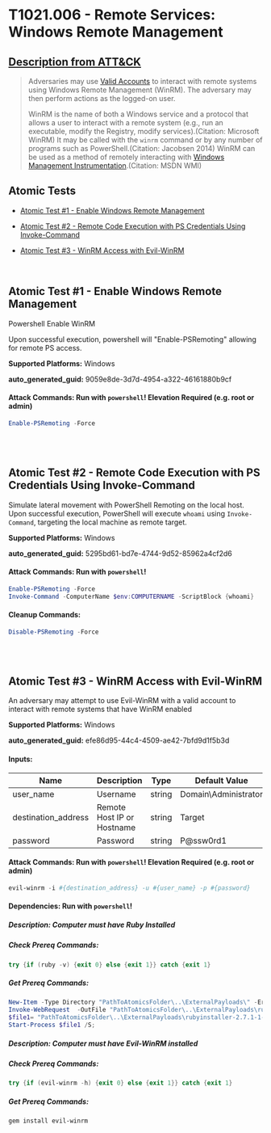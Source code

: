 # T1021.006 - Remote Services: Windows Remote Management
## [Description from ATT&CK](https://attack.mitre.org/techniques/T1021/006)
<blockquote>

Adversaries may use [Valid Accounts](https://attack.mitre.org/techniques/T1078) to interact with remote systems using Windows Remote Management (WinRM). The adversary may then perform actions as the logged-on user.

WinRM is the name of both a Windows service and a protocol that allows a user to interact with a remote system (e.g., run an executable, modify the Registry, modify services).(Citation: Microsoft WinRM) It may be called with the `winrm` command or by any number of programs such as PowerShell.(Citation: Jacobsen 2014) WinRM  can be used as a method of remotely interacting with [Windows Management Instrumentation](https://attack.mitre.org/techniques/T1047).(Citation: MSDN WMI)

</blockquote>

## Atomic Tests

- [Atomic Test #1 - Enable Windows Remote Management](#atomic-test-1---enable-windows-remote-management)

- [Atomic Test #2 - Remote Code Execution with PS Credentials Using Invoke-Command](#atomic-test-2---remote-code-execution-with-ps-credentials-using-invoke-command)

- [Atomic Test #3 - WinRM Access with Evil-WinRM](#atomic-test-3---winrm-access-with-evil-winrm)


<br/>

## Atomic Test #1 - Enable Windows Remote Management
Powershell Enable WinRM

Upon successful execution, powershell will "Enable-PSRemoting" allowing for remote PS access.

**Supported Platforms:** Windows


**auto_generated_guid:** 9059e8de-3d7d-4954-a322-46161880b9cf






#### Attack Commands: Run with `powershell`!  Elevation Required (e.g. root or admin) 


```powershell
Enable-PSRemoting -Force
```






<br/>
<br/>

## Atomic Test #2 - Remote Code Execution with PS Credentials Using Invoke-Command
Simulate lateral movement with PowerShell Remoting on the local host. 
Upon successful execution, PowerShell will execute `whoami` using `Invoke-Command`, targeting the 
local machine as remote target.

**Supported Platforms:** Windows


**auto_generated_guid:** 5295bd61-bd7e-4744-9d52-85962a4cf2d6






#### Attack Commands: Run with `powershell`! 


```powershell
Enable-PSRemoting -Force
Invoke-Command -ComputerName $env:COMPUTERNAME -ScriptBlock {whoami}
```

#### Cleanup Commands:
```powershell
Disable-PSRemoting -Force
```





<br/>
<br/>

## Atomic Test #3 - WinRM Access with Evil-WinRM
An adversary may attempt to use Evil-WinRM with a valid account to interact with remote systems that have WinRM enabled

**Supported Platforms:** Windows


**auto_generated_guid:** efe86d95-44c4-4509-ae42-7bfd9d1f5b3d





#### Inputs:
| Name | Description | Type | Default Value |
|------|-------------|------|---------------|
| user_name | Username | string | Domain&#92;Administrator|
| destination_address | Remote Host IP or Hostname | string | Target|
| password | Password | string | P@ssw0rd1|


#### Attack Commands: Run with `powershell`!  Elevation Required (e.g. root or admin) 


```powershell
evil-winrm -i #{destination_address} -u #{user_name} -p #{password}
```




#### Dependencies:  Run with `powershell`!
##### Description: Computer must have Ruby Installed
##### Check Prereq Commands:
```powershell
try {if (ruby -v) {exit 0} else {exit 1}} catch {exit 1}
```
##### Get Prereq Commands:
```powershell
New-Item -Type Directory "PathToAtomicsFolder\..\ExternalPayloads\" -ErrorAction Ignore -Force | Out-Null
Invoke-WebRequest  -OutFile "PathToAtomicsFolder\..\ExternalPayloads\rubyinstaller-2.7.1-1-x64.exe" https://github.com/oneclick/rubyinstaller2/releases/download/RubyInstaller-2.7.1-1/rubyinstaller-2.7.1-1-x64.exe
$file1= "PathToAtomicsFolder\..\ExternalPayloads\rubyinstaller-2.7.1-1-x64.exe"
Start-Process $file1 /S;
```
##### Description: Computer must have Evil-WinRM installed
##### Check Prereq Commands:
```powershell
try {if (evil-winrm -h) {exit 0} else {exit 1}} catch {exit 1}
```
##### Get Prereq Commands:
```powershell
gem install evil-winrm
```




<br/>
